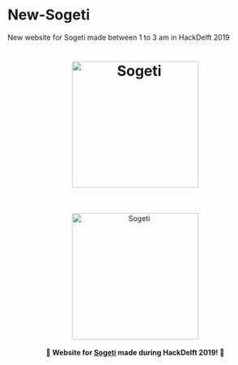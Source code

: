 # New-Sogeti
New website for Sogeti made between 1 to 3 am in HackDelft 2019

<h1 align="center">
	<img width="250" src="https://github.com/Pradyuman7/sogeti/blob/master/public/images/heart2.png" alt="Sogeti">
</h1>

<br>
<p align="center">
	<img width="250" src="https://github.com/Pradyuman7/sogeti/blob/master/public/images/icons/sogeti-icon.png" alt="Sogeti">
	<br><br>
	<b>🙌 Website for <a href="https://yourdonation.rocks">Sogeti</a> made during HackDelft 2019! 🙌</b>
</p>
